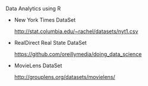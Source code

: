 Data Analytics using R

*	New York Times DataSet

	http://stat.columbia.edu/~rachel/datasets/nyt1.csv

*	RealDirect Real State DataSet

	https://github.com/oreillymedia/doing_data_science

*	MovieLens DataSet

	http://grouplens.org/datasets/movielens/
